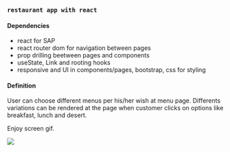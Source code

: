### `restaurant app with react`

#### Dependencies

- react for SAP
- react router dom for navigation between pages
- prop drilling beetween pages and components
- useState, Link and rooting hooks
- responsive and UI in components/pages, bootstrap, css for styling

#### Definition
User can choose different menus per his/her wish at menu page. Differents variations can be rendered at the page when customer clicks on options  like  breakfast, lunch and desert.

Enjoy screen gif.

![](screen.gif)